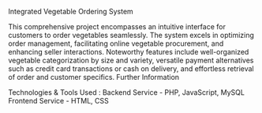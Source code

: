 Integrated Vegetable Ordering System

This comprehensive project encompasses an intuitive interface for customers to order vegetables seamlessly. The system excels in optimizing order management, facilitating online vegetable procurement, and enhancing seller interactions. Noteworthy features include well-organized vegetable categorization by size and variety, versatile payment alternatives such as credit card transactions or cash on delivery, and effortless retrieval of order and customer specifics.
Further Information

Technologies & Tools Used : 
        Backend Service - PHP, JavaScript, MySQL
        Frontend Service - HTML, CSS


